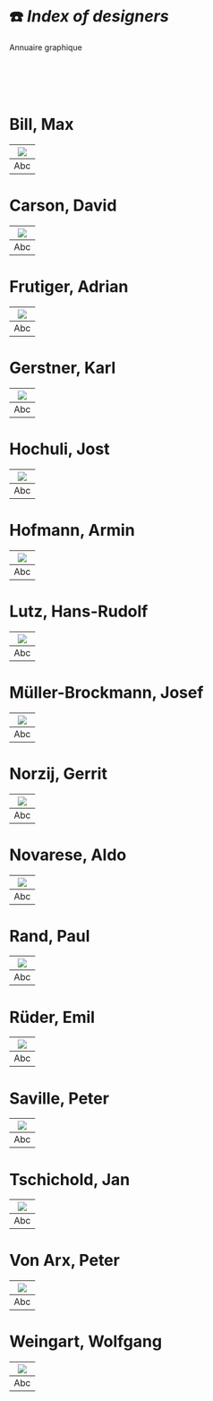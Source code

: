 # ☎️ *Index of designers*
  Annuaire graphique
# &nbsp;



# Bill, Max

|![](links/Typo_Semiotic_01.jpg) |
|:---:|
| Abc           |

# Carson, David

|![](links/Typo_Semiotic_01.jpg) |
|:---:|
| Abc           |

# Frutiger, Adrian

|![](links/Typo_Semiotic_01.jpg) |
|:---:|
| Abc           |

# Gerstner, Karl

|![](links/Typo_Semiotic_01.jpg) |
|:---:|
| Abc           |

# Hochuli, Jost

|![](links/Typo_Semiotic_01.jpg) |
|:---:|
| Abc           |

# Hofmann, Armin

|![](links/Typo_Semiotic_01.jpg) |
|:---:|
| Abc           |

# Lutz, Hans-Rudolf

|![](links/Typo_Semiotic_01.jpg) |
|:---:|
| Abc          |

# Müller-Brockmann, Josef

|![](links/Typo_Semiotic_01.jpg) |
|:---:|
| Abc          |

# Norzij, Gerrit

|![](links/Typo_Semiotic_01.jpg) |
|:---:|
| Abc          |

# Novarese, Aldo

|![](links/Typo_Semiotic_01.jpg) |
|:---:|
| Abc          |

# Rand, Paul

|![](links/Typo_Semiotic_01.jpg) |
|:---:|
| Abc          |

# Rüder, Emil

|![](links/Typo_Semiotic_01.jpg) |
|:---:|
| Abc          |

# Saville, Peter

|![](links/Typo_Semiotic_01.jpg) |
|:---:|
| Abc          |

# Tschichold, Jan

|![](links/Typo_Semiotic_01.jpg) |
|:---:|
| Abc          |

# Von Arx, Peter

|![](links/Typo_Semiotic_01.jpg) |
|:---:|
| Abc           |

# Weingart, Wolfgang

|![](links/Typo_Semiotic_01.jpg) |
|:---:|
| Abc           |

